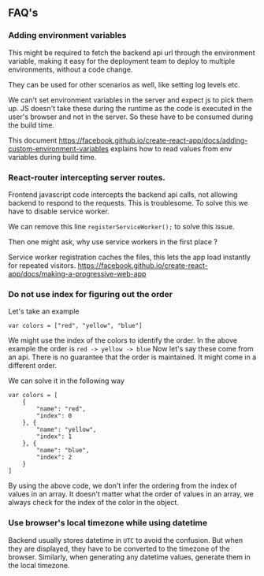 ## FAQ's

### Adding environment variables

This might be required to fetch the backend api url through the environment variable, making it easy for the deployment team
to deploy to multiple environments, without a code change.

They can be used for other scenarios as well, like setting log levels etc.

We can't set environment variables in the server and expect js to pick them up. JS doesn't take these during the runtime as 
the code is executed in the user's browser and not in the server. So these have to be consumed during the build time.

This document https://facebook.github.io/create-react-app/docs/adding-custom-environment-variables explains how to read values
from env variables during build time.

### React-router intercepting server routes.

Frontend javascript code intercepts the backend api calls, not allowing backend to respond to the requests. This is 
troublesome. To solve this we have to disable service worker.

We can remove this line `registerServiceWorker();` to solve this issue. 

Then one might ask, why use service workers in the first place ?

Service worker registration caches the files, this lets the app load instantly for repeated visitors.
https://facebook.github.io/create-react-app/docs/making-a-progressive-web-app

### Do not use index for figuring out the order

Let's take an example

```
var colors = ["red", "yellow", "blue"]
```
We might use the index of the colors to identify the order. In the above example the order is `red -> yellow -> blue`
Now let's say these come from an api. There is no guarantee that the order is maintained. It might come in a different order.

We can solve it in the following way

```
var colors = [
    {
        "name": "red",
        "index": 0
    }, {
        "name": "yellow",
        "index": 1
    }, {
        "name": "blue",
        "index": 2
    }
]
```

By using the above code, we don't infer the ordering from the index of values in an array. It doesn't matter what the order
of values in an array, we always check for the index of the color in the object.

### Use browser's local timezone while using datetime

Backend usually stores datetime in `UTC` to avoid the confusion. But when they are displayed, they have to be converted to the
timezone of the browser. Similarly, when generating any datetime values, generate them in the local timezone.
